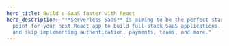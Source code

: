 ```yaml
---
hero_title: Build a SaaS faster with React
hero_description: "**Serverless SaaS** is aiming to be the perfect starting
  point for your next React app to build full-stack SaaS applications. Save time
  and skip implementing authentication, payments, teams, and more."
---
```


